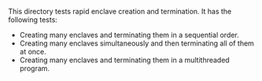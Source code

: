 This directory tests rapid enclave creation and termination. It has the following tests:
* Creating many enclaves and terminating them in a sequential order.
* Creating many enclaves simultaneously and then terminating all of them at once.
* Creating many enclaves and terminating them in a multithreaded program.
